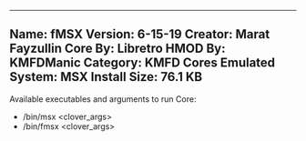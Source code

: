 -----------------------
Name: fMSX
Version: 6-15-19
Creator: Marat Fayzullin
Core By: Libretro
HMOD By: KMFDManic
Category: KMFD Cores
Emulated System: MSX
Install Size: 76.1 KB
-----------------------
Available executables and arguments to run Core:
- /bin/msx <rom> <clover_args>
- /bin/fmsx <rom> <clover_args>
